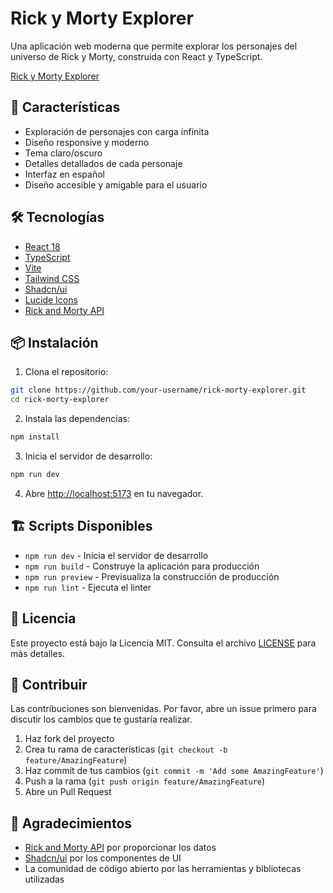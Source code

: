 # Rick y Morty Explorer

Una aplicación web moderna que permite explorar los personajes del universo de Rick y Morty, construida con React y TypeScript.

[Rick y Morty Explorer](https://sage-cheesecake-aad02f.netlify.app/)

## 🚀 Características

- Exploración de personajes con carga infinita
- Diseño responsive y moderno
- Tema claro/oscuro
- Detalles detallados de cada personaje
- Interfaz en español
- Diseño accesible y amigable para el usuario

## 🛠️ Tecnologías

- [React 18](https://reactjs.org/)
- [TypeScript](https://www.typescriptlang.org/)
- [Vite](https://vitejs.dev/)
- [Tailwind CSS](https://tailwindcss.com/)
- [Shadcn/ui](https://ui.shadcn.com/)
- [Lucide Icons](https://lucide.dev/)
- [Rick and Morty API](https://rickandmortyapi.com/)

## 📦 Instalación

1. Clona el repositorio:
```bash
git clone https://github.com/your-username/rick-morty-explorer.git
cd rick-morty-explorer
```

2. Instala las dependencias:
```bash
npm install
```

3. Inicia el servidor de desarrollo:
```bash
npm run dev
```

4. Abre [http://localhost:5173](http://localhost:5173) en tu navegador.

## 🏗️ Scripts Disponibles

- `npm run dev` - Inicia el servidor de desarrollo
- `npm run build` - Construye la aplicación para producción
- `npm run preview` - Previsualiza la construcción de producción
- `npm run lint` - Ejecuta el linter

## 📝 Licencia

Este proyecto está bajo la Licencia MIT. Consulta el archivo [LICENSE](LICENSE) para más detalles.

## 🤝 Contribuir

Las contribuciones son bienvenidas. Por favor, abre un issue primero para discutir los cambios que te gustaría realizar.

1. Haz fork del proyecto
2. Crea tu rama de características (`git checkout -b feature/AmazingFeature`)
3. Haz commit de tus cambios (`git commit -m 'Add some AmazingFeature'`)
4. Push a la rama (`git push origin feature/AmazingFeature`)
5. Abre un Pull Request

## 🙏 Agradecimientos

- [Rick and Morty API](https://rickandmortyapi.com/) por proporcionar los datos
- [Shadcn/ui](https://ui.shadcn.com/) por los componentes de UI
- La comunidad de código abierto por las herramientas y bibliotecas utilizadas
